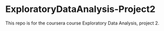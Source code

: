 # ExploratoryDataAnalysis-Project2
This repo is for the coursera course Exploratory Data Analysis, project 2.
